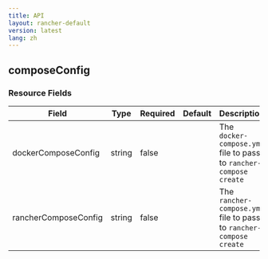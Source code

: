 ```yaml
---
title: API
layout: rancher-default
version: latest
lang: zh
---
```


## composeConfig





### Resource Fields

Field | Type | Required | Default | Description
---|---|---|---|---
dockerComposeConfig | string | false |  | The `docker-compose.yml` file to pass to `rancher-compose create`
rancherComposeConfig | string | false |  | The `rancher-compose.yml` file to pass to `rancher-compose create`

